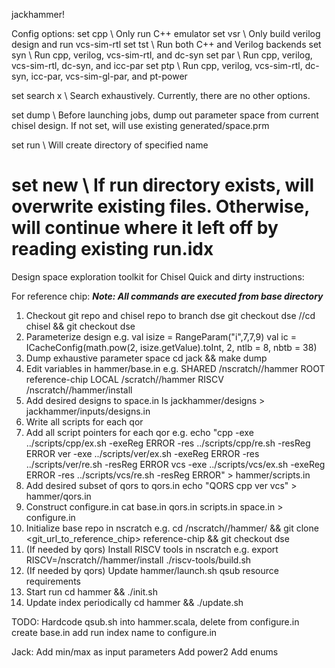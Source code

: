 jackhammer!

Config options:
set cpp		\\ Only run C++ emulator
set vsr		\\ Only build verilog design and run vcs-sim-rtl
set tst		\\ Run both C++ and Verilog backends
set syn		\\ Run cpp, verilog, vcs-sim-rtl, and dc-syn
set par		\\ Run cpp, verilog, vcs-sim-rtl, dc-syn, and icc-par
set ptp		\\ Run cpp, verilog, vcs-sim-rtl, dc-syn, icc-par, vcs-sim-gl-par, and pt-power

set search x	\\ Search exhaustively. Currently, there are no other options.

set dump	\\ Before launching jobs, dump out parameter space from current chisel design. If not set, will use existing generated/space.prm

set run <name>	\\ Will create directory of specified name

set new		\\ If run directory exists, will overwrite existing files. Otherwise, will continue where it left off by reading existing run.idx
===

Design space exploration toolkit for Chisel
Quick and dirty instructions:

For reference chip:
     ***Note: All commands are executed from base directory***
 1.  Checkout git repo and chisel repo to branch dse
         git checkout dse
         //cd chisel && git checkout dse
 2.  Parameterize design
   e.g.  val isize = RangeParam("i",7,7,9)
         val ic = ICacheConfig(math.pow(2, isize.getValue).toInt, 2, ntlb = 8, nbtb = 38)
 3.  Dump exhaustive parameter space
         cd jack && make dump
 4.  Edit variables in hammer/base.in
   e.g.  SHARED /nscratch/<username>/hammer
         ROOT reference-chip
         LOCAL /scratch/<username>/hammer
         RISCV /nscratch/<username>/hammer/install
 5.  Add desired designs to space.in
         ls jackhammer/designs > jackhammer/inputs/designs.in
 6.  Write all scripts for each qor
 7.  Add all script pointers for each qor
   e.g.  echo "cpp -exe ../scripts/cpp/ex.sh -exeReg ERROR -res ../scripts/cpp/re.sh -resReg ERROR
               ver -exe ../scripts/ver/ex.sh -exeReg ERROR -res ../scripts/ver/re.sh -resReg ERROR
	       vcs -exe ../scripts/vcs/ex.sh -exeReg ERROR -res ../scripts/vcs/re.sh -resReg ERROR" > hammer/scripts.in
 8.  Add desired subset of qors to qors.in
         echo "QORS cpp ver vcs" > hammer/qors.in
 9.  Construct configure.in
         cat base.in qors.in scripts.in space.in > configure.in
 10. Initialize base repo in nscratch
   e.g.  cd /nscratch/<username>/hammer/ && git clone <git_url_to_reference_chip> reference-chip && git checkout dse
 11. (If needed by qors) Install RISCV tools in nscratch
   e.g.  export RISCV=/nscratch/<username>/hammer/install
         ./riscv-tools/build.sh 
 12. (If needed by qors) Update hammer/launch.sh qsub resource requirements
 13. Start run
         cd hammer && ./init.sh
 14. Update index periodically
         cd hammer && ./update.sh
    
TODO:
  Hardcode qsub.sh into hammer.scala, delete from configure.in
  create base.in
  add run index name to configure.in

Jack:
  Add min/max as input parameters
  Add power2
  Add enums


